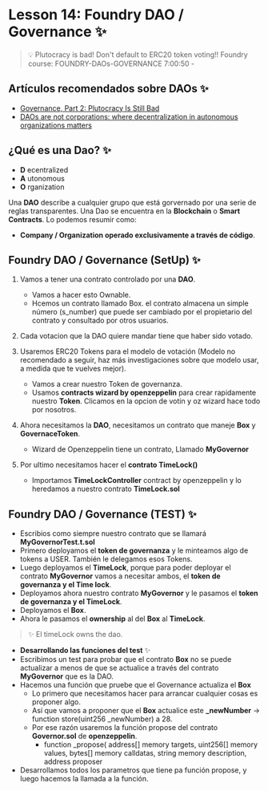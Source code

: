 # Lesson 14: Foundry DAO / Governance ✨
> 💡 Plutocracy is bad! Don't default to ERC20 token voting!!
Foundry course: FOUNDRY-DAOs-GOVERNANCE
7:00:50 -

## Artículos recomendados sobre DAOs ✨
- [Governance, Part 2: Plutocracy Is Still Bad](https://vitalik.ca/general/2018/03/28/plutocracy.html)
- [DAOs are not corporations: where decentralization in autonomous organizations matters](https://vitalik.ca/general/2022/09/20/daos.html)

## ¿Qué es una Dao? ✨
- **D** ecentralized
- **A** utonomous
- **O** rganization

Una **DAO** describe a cualquier grupo que está gorvernado por una serie de reglas transparentes. Una Dao se encuentra en la **Blockchain** o **Smart Contracts**. Lo podemos resumir como: 
- **Company / Organization operado exclusivamente a través de código**.

## Foundry DAO / Governance (SetUp) ✨
1. Vamos a tener una contrato controlado por una **DAO**.
   - Vamos a hacer esto Ownable.
   - Hcemos un contrato llamado Box. el contrato almacena un simple número (s_number) que puede ser cambiado por el propietario del contrato y consultado por otros usuarios.

2. Cada votacion que la DAO quiere mandar tiene que haber sido votado.
3. Usaremos ERC20 Tokens para el modelo de votación (Modelo no recomendado a seguir, haz más investigaciones sobre que modelo usar, a medida que te vuelves mejor).
   - Vamos a crear nuestro Token de governanza.
   - Usamos **contracts wizard by openzeppelin** para crear rapidamente nuestro **Token**. Clicamos en la opcion de votin y oz wizard hace todo por nosotros.

4. Ahora necesitamos la **DAO**, necesitamos un contrato que maneje **Box** y **GovernaceToken**.
   - Wizard de Openzeppelin tiene un contrato, Llamado **MyGovernor** 

5. Por ultimo necesitamos hacer el **contrato TimeLock()**
   - Importamos **TimeLockController** contract by openzeppelin y lo heredamos a nuestro contrato **TimeLock.sol**

## Foundry DAO / Governance (TEST) ✨
- Escribios como siempre nuestro contrato que se llamará **MyGovernorTest.t.sol** 
- Primero deployamos el **token de governanza** y le minteamos algo de tokens a USER. También le delegamos esos Tokens.
- Luego deployamos el **TimeLock**, porque para poder deployar el contrato **MyGovernor** vamos a necesitar ambos, el **token de governanza y el Time lock**.
- Deployamos ahora nuestro contrato **MyGovernor** y le pasamos el **token de governanza y el TimeLock**.
- Deployamos el **Box**.
- Ahora le pasamos el **ownership** al del **Box** al **TimeLock**.
> ✨ El timeLock owns the dao.

- **Desarrollando las funciones del test** ✨
- Escribimos un test para probar que el contrato **Box** no se puede actualizar a menos de que se actualice a través del contrato **MyGovernor** que es la DAO.
- Hacemos una función que pruebe que el Governance actualiza el **Box**
  - Lo primero que necesitamos hacer para arrancar cualquier cosas es proponer algo.
  - Así que vamos a proponer que el **Box** actualice este **_newNumber** -> function store(uint256 _newNumber) a 28.
  - Por ese razón usaremos la función propose del contrato **Governor.sol** de **openzeppelin**.
    - function _propose(
        address[] memory targets,
        uint256[] memory values,
        bytes[] memory calldatas,
        string memory description,
        address proposer
 - Desarrollamos todos los parametros que tiene pa función propose, y luego hacemos la llamada a la función.